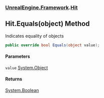 ### [UnrealEngine.Framework](UnrealEngine_Framework.md 'UnrealEngine.Framework').[Hit](Hit.md 'UnrealEngine.Framework.Hit')
## Hit.Equals(object) Method
Indicates equality of objects  
```csharp
public override bool Equals(object value);
```
#### Parameters
<a name='UnrealEngine_Framework_Hit_Equals(object)_value'></a>
`value` [System.Object](https://docs.microsoft.com/en-us/dotnet/api/System.Object 'System.Object')  
  
#### Returns
[System.Boolean](https://docs.microsoft.com/en-us/dotnet/api/System.Boolean 'System.Boolean')  
